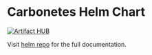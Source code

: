 # Carbonetes Helm Chart

[![Artifact HUB](https://img.shields.io/endpoint?url=https://artifacthub.io/badge/repository/carbonetes-analyzer)](https://artifacthub.io/packages/search?repo=carbonetes-analyzer)

Visit [helm repo](https://carbonetes.github.io/carbonetes-helm-chart/) for the full documentation.